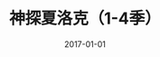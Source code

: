 ---
layout: page
title: 神探夏洛克（1-4季）
description: >
  还是很有意思的。
category: 剧集
img: assets/img/movie/before2020/神探夏洛克.webp
star: 5
date: 2017-01-01
---